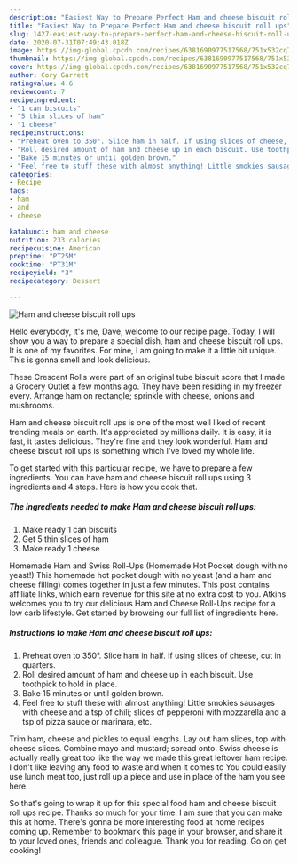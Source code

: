```yaml
---
description: "Easiest Way to Prepare Perfect Ham and cheese biscuit roll ups"
title: "Easiest Way to Prepare Perfect Ham and cheese biscuit roll ups"
slug: 1427-easiest-way-to-prepare-perfect-ham-and-cheese-biscuit-roll-ups
date: 2020-07-31T07:49:43.018Z
image: https://img-global.cpcdn.com/recipes/6381690977517568/751x532cq70/ham-and-cheese-biscuit-roll-ups-recipe-main-photo.jpg
thumbnail: https://img-global.cpcdn.com/recipes/6381690977517568/751x532cq70/ham-and-cheese-biscuit-roll-ups-recipe-main-photo.jpg
cover: https://img-global.cpcdn.com/recipes/6381690977517568/751x532cq70/ham-and-cheese-biscuit-roll-ups-recipe-main-photo.jpg
author: Cory Garrett
ratingvalue: 4.6
reviewcount: 7
recipeingredient:
- "1 can biscuits"
- "5 thin slices of ham"
- "1 cheese"
recipeinstructions:
- "Preheat oven to 350°. Slice ham in half. If using slices of cheese, cut in quarters."
- "Roll desired amount of ham and cheese up in each biscuit. Use toothpick to hold in place."
- "Bake 15 minutes or until golden brown."
- "Feel free to stuff these with almost anything! Little smokies sausages with cheese and a tsp of chili; slices of pepperoni with mozzarella and a tsp of pizza sauce or marinara, etc."
categories:
- Recipe
tags:
- ham
- and
- cheese

katakunci: ham and cheese 
nutrition: 233 calories
recipecuisine: American
preptime: "PT25M"
cooktime: "PT31M"
recipeyield: "3"
recipecategory: Dessert

---
```



![Ham and cheese biscuit roll ups](https://img-global.cpcdn.com/recipes/6381690977517568/751x532cq70/ham-and-cheese-biscuit-roll-ups-recipe-main-photo.jpg)

Hello everybody, it's me, Dave, welcome to our recipe page. Today, I will show you a way to prepare a special dish, ham and cheese biscuit roll ups. It is one of my favorites. For mine, I am going to make it a little bit unique. This is gonna smell and look delicious.

These Crescent Rolls were part of an original tube biscuit score that I made a Grocery Outlet a few months ago. They have been residing in my freezer every. Arrange ham on rectangle; sprinkle with cheese, onions and mushrooms.

Ham and cheese biscuit roll ups is one of the most well liked of recent trending meals on earth. It's appreciated by millions daily. It is easy, it is fast, it tastes delicious. They're fine and they look wonderful. Ham and cheese biscuit roll ups is something which I've loved my whole life.


To get started with this particular recipe, we have to prepare a few ingredients. You can have ham and cheese biscuit roll ups using 3 ingredients and 4 steps. Here is how you cook that.

<!--inarticleads1-->

##### The ingredients needed to make Ham and cheese biscuit roll ups:

1. Make ready 1 can biscuits
1. Get 5 thin slices of ham
1. Make ready 1 cheese


Homemade Ham and Swiss Roll-Ups (Homemade Hot Pocket dough with no yeast!) This homemade hot pocket dough with no yeast (and a ham and cheese filling) comes together in just a few minutes. This post contains affiliate links, which earn revenue for this site at no extra cost to you. Atkins welcomes you to try our delicious Ham and Cheese Roll-Ups recipe for a low carb lifestyle. Get started by browsing our full list of ingredients here. 

<!--inarticleads2-->

##### Instructions to make Ham and cheese biscuit roll ups:

1. Preheat oven to 350°. Slice ham in half. If using slices of cheese, cut in quarters.
1. Roll desired amount of ham and cheese up in each biscuit. Use toothpick to hold in place.
1. Bake 15 minutes or until golden brown.
1. Feel free to stuff these with almost anything! Little smokies sausages with cheese and a tsp of chili; slices of pepperoni with mozzarella and a tsp of pizza sauce or marinara, etc.


Trim ham, cheese and pickles to equal lengths. Lay out ham slices, top with cheese slices. Combine mayo and mustard; spread onto. Swiss cheese is actually really great too like the way we made this great leftover ham recipe. I don&#39;t like leaving any food to waste and when it comes to You could easily use lunch meat too, just roll up a piece and use in place of the ham you see here. 

So that's going to wrap it up for this special food ham and cheese biscuit roll ups recipe. Thanks so much for your time. I am sure that you can make this at home. There's gonna be more interesting food at home recipes coming up. Remember to bookmark this page in your browser, and share it to your loved ones, friends and colleague. Thank you for reading. Go on get cooking!
